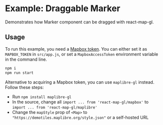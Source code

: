 # Example: Draggable Marker

Demonstrates how Marker component can be dragged with react-map-gl.

## Usage

To run this example, you need a [Mapbox token](http://visgl.github.io/react-map-gl/docs/get-started/mapbox-tokens). You can either set it as `MAPBOX_TOKEN` in `src/app.js`, or set a `MapboxAccessToken` environment variable in the command line.

```bash
npm i
npm run start
```

Alternative to acquiring a Mapbox token, you can use `maplibre-gl` instead. Follow these steps:
- Run `npm install maplibre-gl`
- In the source, change all `import ... from 'react-map-gl/mapbox'` to `import ... from 'react-map-gl/maplibre'`
- Change the `mapStyle` prop of `<Map>` to `"https://demotiles.maplibre.org/style.json"` or a self-hosted URL
